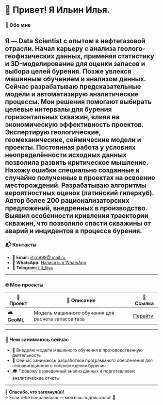 # 👋 Привет! Я Ильин Илья.

### 🚀 Обо мне  
Я — Data Scientist с опытом в нефтегазовой отрасли. Начал карьеру с анализа геолого-геофизических данных, применяя статистику и 3D-моделирование для оценки запасов и выбора целей бурения. Позже увлекся машинным обучением и анализом данных. Сейчас разрабатываю предсказательные модели и автоматизирую аналитические процессы. Мои решения помогают выбирать целевые интервалы для бурения горизонтальных скважин, влияя на экономическую эффективность проектов. Экспертирую геологические, геомеханические, сеймические модели и проекты. Постоянная работа у условиях неопределённости исходных данных позволила развить критическое мышление. Нахожу ошибки специально созданные и случайно полученные в проектах на освоение месторождений. Разрабатываю алгоритмы вероятностных оценок (латинский гиперкуб).  Автор более 200 рационализаторских предложений, внедренных в производство. Выявил особенности кривления траектории скважин, что позволило спасти скважины от аварий и инцидентов в процессе бурения.
---

### 📬 Контакты  
- 📧 **Email:** [iitiro999@.mail.ru](mailto:iitiro999@.mail.ru)
- 💬 **WhatsApp:** [Написать в WhatsApp](https://wa.me/79880724999) 
- 📡 **Telegram:** [IIII_Iliya](https://t.me/IIII_Iliya)

---

### 🔥 Мои проекты  
| 📌 Проект | 📖 Описание | 🔗 Ссылка |
|-----------|------------|-----------|
| 🏔 **GeoML** | Модель машинного обучения для расчета запасов газа | [Перейти](https://github.com/Ilia222024/-/blob/main/README.md) |


---

### 🎯 Чем занимаюсь сейчас  
- 📡 Внедряю модели машинного обучения в производственную деятельность  
- 🚀 Сейчас занимаюсь разработкой программного обеспечения для геонавигационного сопровождения бурения 
- 🎓 Провожу разведочный анализ данных и подготавливаю аналитические отчеты 

---

📌 **Спасибо, что заглянул(а)!**  
⭐ Если тебе понравилось — можешь подписаться! 🚀  
